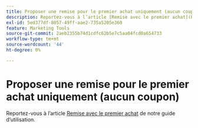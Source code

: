 ```yaml
---
title: Proposer une remise pour le premier achat uniquement (aucun coupon)
description: Reportez-vous à l’article [Remise avec le premier achat](https://experienceleague.adobe.com/en/docs/commerce-admin/marketing/promotions/cart-rules/price-rule-discount-first-purchase) de notre guide d’utilisation.
exl-id: 5ed377df-8057-49ff-aae2-735a5205e360
feature: Marketing Tools
source-git-commit: 2aeb2355b74d1cdfc62b5e7c5aa04fcd0a654733
workflow-type: tm+mt
source-wordcount: '44'
ht-degree: 0%

---
```


# Proposer une remise pour le premier achat uniquement (aucun coupon)

Reportez-vous à l’article [Remise avec le premier achat](https://experienceleague.adobe.com/en/docs/commerce-admin/marketing/promotions/cart-rules/price-rule-discount-first-purchase) de notre guide d’utilisation.
